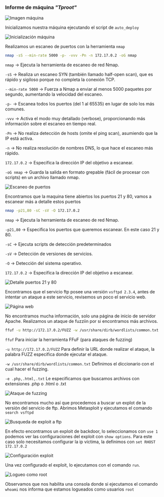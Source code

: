 ### Informe de máquina *"Tproot"*

![Imagen máquina](../../data/muy_facil/Tproot/screenshots/01_machine.png)

Inicializamos nuestra máquina ejecutando el script de `auto_deploy`

![Inicialización máquina](../../data/muy_facil/Tproot/screenshots/03_run_machine.png)

Realizamos un escaneo de puertos con la herramienta `nmap`

```bash
nmap -sS --min-rate 5000 -p- -vvv -Pn -n 172.17.0.2 -oG nmap
```

`nmap` → Ejecuta la herramienta de escaneo de red Nmap.

`-sS` → Realiza un escaneo SYN (también llamado half-open scan), que es rápido y sigiloso porque no completa la conexión TCP.

`--min-rate 5000` → Fuerza a Nmap a enviar al menos 5000 paquetes por segundo, aumentando la velocidad del escaneo.

`-p-` → Escanea todos los puertos (del 1 al 65535) en lugar de solo los más comunes.

`-vvv` → Activa el modo muy detallado (verbose), proporcionando más información sobre el escaneo en tiempo real.

`-Pn` → No realiza detección de hosts (omite el ping scan), asumiendo que la IP está activa.

`-n` → No realiza resolución de nombres DNS, lo que hace el escaneo más rápido.

`172.17.0.2` → Especifica la dirección IP del objetivo a escanear.

`-oG nmap` → Guarda la salida en formato grepable (fácil de procesar con scripts) en un archivo llamado nmap.

![Escaneo de puertos](../../data/muy_facil/Tproot/screenshots/04_scan_nmap.png)

Encontramos que la maquina tiene abiertos los puertos 21 y 80, vamos a escanear más a detalle estos puertos

```bash
nmap -p21,80 -sC -sV -O 172.17.0.2
```

`nmap` → Ejecuta la herramienta de escaneo de red Nmap.

`-p21,80` → Especifica los puertos que queremos escanear. En este caso 21 y 80.

`-sC` → Ejecuta scripts de detección predeterminados

`-sV` → Detección de versiones de servicios.

`-O` → Detección del sistema operativo.

`172.17.0.2` → Especifica la dirección IP del objetivo a escanear.

![Detalle puertos 21 y 80](../../data/muy_facil/Tproot/screenshots/04_scan_ports_21_80.png)

Encontramos que el servicio ftp posee una versión `vsftpd 2.3.4`, antes de intentar un ataque a este servicio, revisemos un poco el servicio web.

![Página web](../../data/muy_facil/Tproot/screenshots/05_web_page.png)

No encontramos mucha información, solo una página de inicio de servidor Apache.
Realizamos un ataque de fuzziin por si encontramos más archivos.

```bash
ffuf -u http://172.17.0.2/FUZZ -w /usr/share/dirb/wordlists/common.txt -e .php,.html,.txt
```

`ffuf` Para iniciar la herramienta FFuF (para ataques de fuzzing)

`-u http://172.17.0.2/FUZZ` Para definir la URL donde realizar el ataque, la palabra FUZZ especifica donde ejecutar el ataque.

`-w /usr/share/dirb/wordlists/common.txt` Definimos el diccionario con el cual hacer el fuzzing.

`-e .php,.html,.txt` Le especificamos que buscamos archivos con extensiones .php o .html o .txt

![Ataque de fuzzing](../../data/muy_facil/Tproot/screenshots/06_fuzzing_page.png)

No encontramos mucho así que procedemos a buscar un explot de la versión del servicio de ftp. Abrimos Metasploit y ejecutamos el comando `search vsftpd`

![Busqueda de exploit a ftp](../../data/muy_facil/Tproot/screenshots/07_search_exploit_vsftpd.png)

En efecto encontramos un exploit de backdoor, lo seleccionamos con `use 1` podemos ver las configuraciones del exploit con `show options`. Para este caso solo necesitamos configurar la ip víctima, la definimos con `set RHOST 172.17.0.2`

![Configuración exploit](../../data/muy_facil/Tproot/screenshots/08_configure_exploit.png)

Una vez configurado el exploit, lo ejecutamos con el comando `run`.

![Logueo como root](../../data/muy_facil/Tproot/screenshots/09_login_as_root.png)

Observamos que nos habilita una consola donde si ejecutamos el comando `whoami` nos informa que estamos logueados como usuarios `root`

